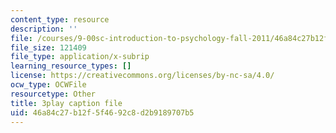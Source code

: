 ```yaml
---
content_type: resource
description: ''
file: /courses/9-00sc-introduction-to-psychology-fall-2011/46a84c27b12f5f4692c8d2b9189707b5_-cK1og4ElKE.vtt
file_size: 121409
file_type: application/x-subrip
learning_resource_types: []
license: https://creativecommons.org/licenses/by-nc-sa/4.0/
ocw_type: OCWFile
resourcetype: Other
title: 3play caption file
uid: 46a84c27-b12f-5f46-92c8-d2b9189707b5
---
```

